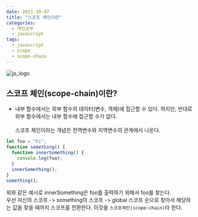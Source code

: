 ```yaml
---
date: 2021-10-07
title: "스코프 체인이란"
categories:
  - 개인공부
  - javascript
tags:
  - javascript
  - scope
  - scope-chain
---
```


![js_logo](https://rnrudxo2872.github.io/assets/images/javascript/js_logo.png)

## 스코프 체인(scope-chain)이란?

- 내부 함수에서는 외부 함수의 데이터(변수, 객체)에 접근할 수 있다. 하지만, 반대로 외부 함수에서는 내부 함수에 접근할 수가 없다.  
  <br>
  스코프 체인이라는 개념은 전역변수와 지역변수의 관계에서 나온다.

```js
let foo = "hi";
function something() {
  function innerSomething() {
    console.log(foo);
  }
  innerSomething();
}
something();
```

위와 같은 예시로 innerSomething은 foo를 출력하기 위해서 foo를 찾는다.  
우선 자신의 스코프 -> something의 스코프 -> global 스코프 순으로 찾아서 해당하는 값을 찾을 때까지 스코프를 전환한다. 이것을 <code>스코프체인(scope-chain)</code>라 한다.
